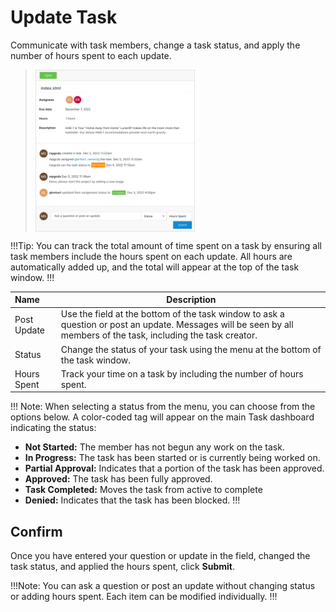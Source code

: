 # Update Task

Communicate with task members, change a task status, and apply the number of hours spent to each update.

><img src="../../../images/update_task.png" alt="update_tasks" style="width: 55%; display: block"></a>

!!!Tip:
You can track the total amount of time spent on a task by ensuring all task members include the hours spent on each update. All hours are automatically added up, and the total will appear at the top of the task window. 
!!!


**Name** | **Description** 
:--- | ---
Post Update | Use the field at the bottom of the task window to ask a question or post an update. Messages will be seen by all members of the task, including the task creator. 
Status | Change the status of your task using the menu at the bottom of the task window. 
Hours Spent | Track your time on a task by including the number of hours spent. 

!!! Note:
When selecting a status from the menu, you can choose from the options below. A color-coded tag will appear on the main Task dashboard indicating the status:
-	**Not Started:** The member has not begun any work on the task.
-	**In Progress:**  The task has been started or is currently being worked on.
-	**Partial Approval:** Indicates that a portion of the task has been approved.
-	**Approved:** The task has been fully approved. 
-	**Task Completed:** Moves the task from active to complete
-	**Denied:** Indicates that the task has been blocked.
!!!

## Confirm
Once you have entered your question or update in the field, changed the task status, and applied the hours spent, click **Submit**. 

!!!Note:
You can ask a question or post an update without changing status or adding hours spent. Each item can be modified individually. 
!!!
